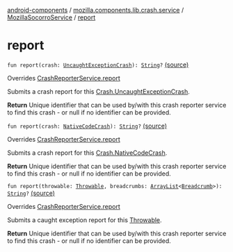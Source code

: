 [android-components](../../index.md) / [mozilla.components.lib.crash.service](../index.md) / [MozillaSocorroService](index.md) / [report](./report.md)

# report

`fun report(crash: `[`UncaughtExceptionCrash`](../../mozilla.components.lib.crash/-crash/-uncaught-exception-crash/index.md)`): `[`String`](https://kotlinlang.org/api/latest/jvm/stdlib/kotlin/-string/index.html)`?` [(source)](https://github.com/mozilla-mobile/android-components/blob/master/components/lib/crash/src/main/java/mozilla/components/lib/crash/service/MozillaSocorroService.kt#L98)

Overrides [CrashReporterService.report](../-crash-reporter-service/report.md)

Submits a crash report for this [Crash.UncaughtExceptionCrash](../../mozilla.components.lib.crash/-crash/-uncaught-exception-crash/index.md).

**Return**
Unique identifier that can be used by/with this crash reporter service to find this
crash - or null if no identifier can be provided.

`fun report(crash: `[`NativeCodeCrash`](../../mozilla.components.lib.crash/-crash/-native-code-crash/index.md)`): `[`String`](https://kotlinlang.org/api/latest/jvm/stdlib/kotlin/-string/index.html)`?` [(source)](https://github.com/mozilla-mobile/android-components/blob/master/components/lib/crash/src/main/java/mozilla/components/lib/crash/service/MozillaSocorroService.kt#L109)

Overrides [CrashReporterService.report](../-crash-reporter-service/report.md)

Submits a crash report for this [Crash.NativeCodeCrash](../../mozilla.components.lib.crash/-crash/-native-code-crash/index.md).

**Return**
Unique identifier that can be used by/with this crash reporter service to find this
crash - or null if no identifier can be provided.

`fun report(throwable: `[`Throwable`](https://kotlinlang.org/api/latest/jvm/stdlib/kotlin/-throwable/index.html)`, breadcrumbs: `[`ArrayList`](https://kotlinlang.org/api/latest/jvm/stdlib/kotlin.collections/-array-list/index.html)`<`[`Breadcrumb`](../../mozilla.components.support.base.crash/-breadcrumb/index.md)`>): `[`String`](https://kotlinlang.org/api/latest/jvm/stdlib/kotlin/-string/index.html)`?` [(source)](https://github.com/mozilla-mobile/android-components/blob/master/components/lib/crash/src/main/java/mozilla/components/lib/crash/service/MozillaSocorroService.kt#L120)

Overrides [CrashReporterService.report](../-crash-reporter-service/report.md)

Submits a caught exception report for this [Throwable](https://kotlinlang.org/api/latest/jvm/stdlib/kotlin/-throwable/index.html).

**Return**
Unique identifier that can be used by/with this crash reporter service to find this
crash - or null if no identifier can be provided.

